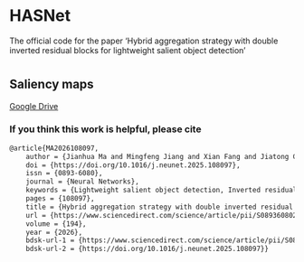 # HASNet
The official code for the paper ‘Hybrid aggregation strategy with double inverted residual blocks for lightweight salient object detection’
# 

## Saliency maps 
[Google Drive](https://drive.google.com/drive/folders/1E7rC8N_vNplL_-T7G6RrQYTPkehoTsQH?usp=sharing)






### If you think this work is helpful, please cite

```latex
@article{MA2026108097,
	author = {Jianhua Ma and Mingfeng Jiang and Xian Fang and Jiatong Chen and Yaming Wang and Guang Yang},
	doi = {https://doi.org/10.1016/j.neunet.2025.108097},
	issn = {0893-6080},
	journal = {Neural Networks},
	keywords = {Lightweight salient object detection, Inverted residual bolck, Feature aggregation strategy, Hybrid encoder},
	pages = {108097},
	title = {Hybrid aggregation strategy with double inverted residual blocks for lightweight salient object detection},
	url = {https://www.sciencedirect.com/science/article/pii/S0893608025009773},
	volume = {194},
	year = {2026},
	bdsk-url-1 = {https://www.sciencedirect.com/science/article/pii/S0893608025009773},
	bdsk-url-2 = {https://doi.org/10.1016/j.neunet.2025.108097}}
```
